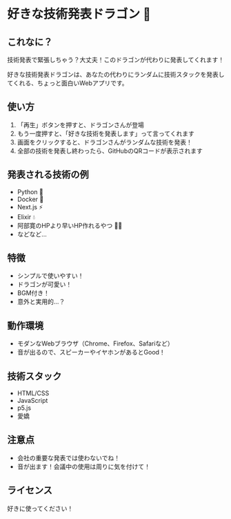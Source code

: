 # 好きな技術発表ドラゴン 🐉

## これなに？

技術発表で緊張しちゃう？大丈夫！このドラゴンが代わりに発表してくれます！

好きな技術発表ドラゴンは、あなたの代わりにランダムに技術スタックを発表してくれる、ちょっと面白いWebアプリです。

## 使い方

1. 「再生」ボタンを押すと、ドラゴンさんが登場
2. もう一度押すと、「好きな技術を発表します」って言ってくれます
3. 画面をクリックすると、ドラゴンさんがランダムな技術を発表！
4. 全部の技術を発表し終わったら、GitHubのQRコードが表示されます

## 発表される技術の例
- Python 🐍
- Docker 🐋
- Next.js ⚡
- Elixir 💧
- 阿部寛のHPより早いHP作れるやつ 🏃‍♂️
- などなど...

## 特徴
- シンプルで使いやすい！
- ドラゴンが可愛い！
- BGM付き！
- 意外と実用的...？

## 動作環境
- モダンなWebブラウザ（Chrome、Firefox、Safariなど）
- 音が出るので、スピーカーやイヤホンがあるとGood！

## 技術スタック
- HTML/CSS
- JavaScript
- p5.js
- 愛嬌

## 注意点
- 会社の重要な発表では使わないでね！
- 音が出ます！会議中の使用は周りに気を付けて！

## ライセンス
好きに使ってください！
